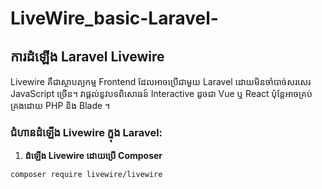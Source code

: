 # LiveWire_basic-Laravel-

## ការដំឡើង Laravel Livewire

Livewire គឺជាស្ថាបត្យកម្ម Frontend ដែលអាចប្រើជាមួយ Laravel ដោយមិនចាំបាច់សរសេរ JavaScript ច្រើន។ វាផ្តល់នូវបទពិសោធន៍ Interactive ដូចជា Vue ឬ React ប៉ុន្តែអាចគ្រប់គ្រងដោយ PHP និង Blade ។

### ជំហានដំឡើង Livewire ក្នុង Laravel:

1. **ដំឡើង Livewire ដោយប្រើ Composer**

```bash
composer require livewire/livewire
```

